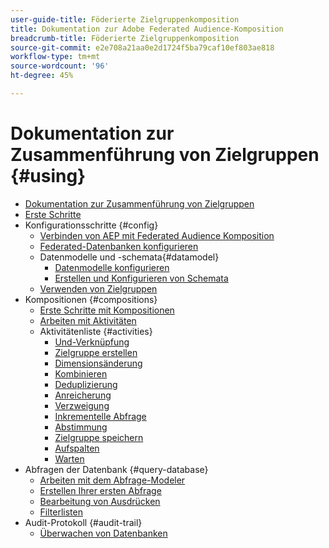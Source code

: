 ```yaml
---
user-guide-title: Föderierte Zielgruppenkomposition
title: Dokumentation zur Adobe Federated Audience-Komposition
breadcrumb-title: Föderierte Zielgruppenkomposition
source-git-commit: e2e708a21aa0e2d1724f5ba79caf10ef803ae818
workflow-type: tm+mt
source-wordcount: '96'
ht-degree: 45%

---
```



# Dokumentation zur Zusammenführung von Zielgruppen {#using}

+ [Dokumentation zur Zusammenführung von Zielgruppen](home.md)
+ [Erste Schritte](chapter1/newfile.md)
+ Konfigurationsschritte {#config}
   + [Verbinden von AEP mit Federated Audience Komposition](connections/destinations.md)
   + [Federated-Datenbanken konfigurieren](connections/federated-db.md)
   + Datenmodelle und -schemata{#datamodel}
      + [Datenmodelle konfigurieren](data-management/gs-models.md)
      + [Erstellen und Konfigurieren von Schemata](customer/schemas.md)
   + [Verwenden von Zielgruppen](customer/audiences.md)
+ Kompositionen {#compositions}
   + [Erste Schritte mit Kompositionen](compositions/gs-compositions.md)
   + [Arbeiten mit Aktivitäten](compositions/activities/about-activities.md)
   + Aktivitätenliste {#activities}
      + [Und-Verknüpfung](compositions/activities/and-join.md)
      + [Zielgruppe erstellen](compositions/activities/build-audience.md)
      + [Dimensionsänderung](compositions/activities/change-dimension.md)
      + [Kombinieren](compositions/activities/combine.md)
      + [Deduplizierung](compositions/activities/deduplication.md)
      + [Anreicherung](compositions/activities/enrichment.md)
      + [Verzweigung ](compositions/activities/fork.md)
      + [Inkrementelle Abfrage](compositions/activities/incremental-query.md)
      + [Abstimmung](compositions/activities/reconciliation.md)
      + [Zielgruppe speichern](compositions/activities/save-audience.md)
      + [Aufspalten](compositions/activities/split.md)
      + [Warten](compositions/activities/wait.md)
+ Abfragen der Datenbank {#query-database}
   + [Arbeiten mit dem Abfrage-Modeler](query/query-modeler-overview.md)
   + [Erstellen Ihrer ersten Abfrage](query/build-query.md)
   + [Bearbeitung von Ausdrücken](query/expression-editor.md)
   + [Filterlisten](query/filter.md)
+ Audit-Protokoll {#audit-trail}
   + [Überwachen von Datenbanken](admin/audit-trail.md)